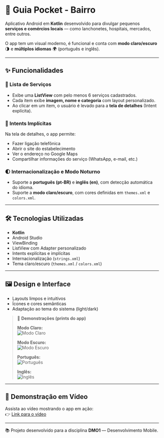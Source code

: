 # 📱 Guia Pocket - Bairro

Aplicativo Android em **Kotlin** desenvolvido para divulgar pequenos **serviços e comércios locais** — como lanchonetes, hospitais, mercados, entre outros.  

O app tem um visual moderno, é funcional e conta com **modo claro/escuro** 🌗 e **múltiplos idiomas** 🌍 (português e inglês).

---

## ✨ Funcionalidades

### 🧭 Lista de Serviços
- Exibe uma **ListView** com pelo menos 6 serviços cadastrados.  
- Cada item exibe **imagem, nome e categoria** com layout personalizado.  
- Ao clicar em um item, o usuário é levado para a **tela de detalhes** (Intent explícita).

### 🔗 Intents Implícitas
Na tela de detalhes, o app permite:
- Fazer ligação telefônica  
- Abrir o site do estabelecimento  
- Ver o endereço no Google Maps  
- Compartilhar informações do serviço (WhatsApp, e-mail, etc.)

### 🌓 Internacionalização e Modo Noturno
- Suporte a **português (pt-BR)** e **inglês (en)**, com detecção automática do idioma.  
- Suporte a **modo claro/escuro**, com cores definidas em `themes.xml` e `colors.xml`.

---

## 🛠️ Tecnologias Utilizadas
- **Kotlin**  
- Android Studio  
- ViewBinding  
- ListView com Adapter personalizado  
- Intents explícitas e implícitas  
- Internacionalização (`strings.xml`)  
- Tema claro/escuro (`themes.xml` / `colors.xml`)

---

## 🖼️ Design e Interface
- Layouts limpos e intuitivos  
- Ícones e cores semânticas  
- Adaptação ao tema do sistema (light/dark)  

> 📸 **Demonstrações (prints do app)**  
>
> **Modo Claro:**  
> ![Modo Claro](caminho_para_imagem_claro.png)  
>
> **Modo Escuro:**  
> ![Modo Escuro](caminho_para_imagem_escuro.png)  
>
> **Português:**  
> ![Português](caminho_para_imagem_pt.png)  
>
> **Inglês:**  
> ![Inglês](caminho_para_imagem_en.png)

---

## 🎥 Demonstração em Vídeo
Assista ao vídeo mostrando o app em ação:  
👉 [Link para o vídeo](link_do_video.mp4)

---

📚 Projeto desenvolvido para a disciplina **DMO1** — Desenvolvimento Mobile.

